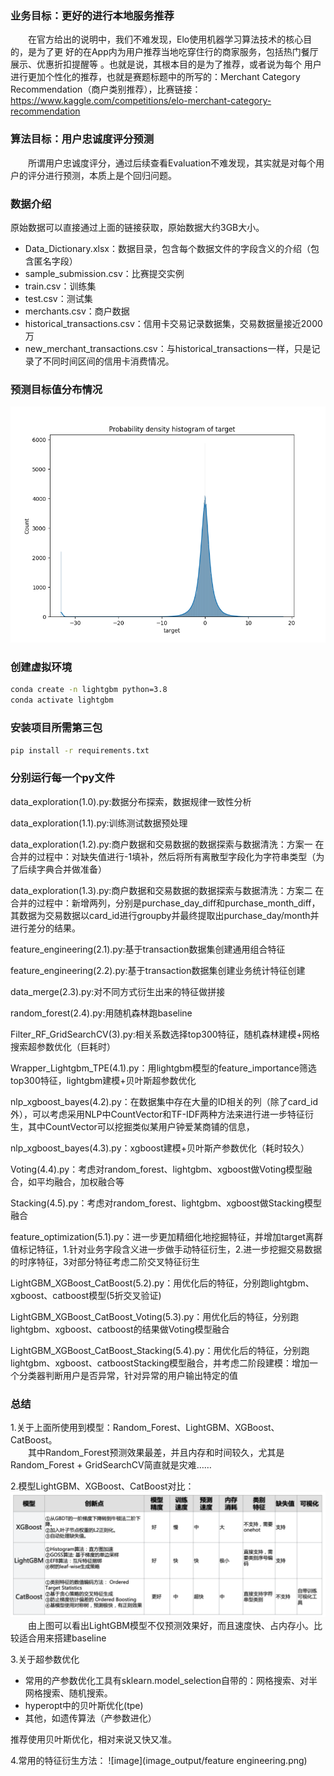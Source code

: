 ### 业务目标：更好的进行本地服务推荐
  在官方给出的说明中，我们不难发现，Elo使用机器学习算法技术的核心目的，是为了更
好的在App内为用户推荐当地吃穿住行的商家服务，包括热门餐厅展示、优惠折扣提醒等 。也就是说，其根本目的是为了推荐，或者说为每个
用户进行更加个性化的推荐，也就是赛题标题中的所写的：Merchant Category
Recommendation（商户类别推荐），比赛链接：https://www.kaggle.com/competitions/elo-merchant-category-recommendation

### 算法目标：用户忠诚度评分预测
  所谓用户忠诚度评分，通过后续查看Evaluation不难发现，其实就是对每个用户的评分进行预测，本质上是个回归问题。


### 数据介绍
原始数据可以直接通过上面的链接获取，原始数据大约3GB大小。
- Data_Dictionary.xlsx：数据目录，包含每个数据文件的字段含义的介绍（包含匿名字段）<br />
- sample_submission.csv：比赛提交实例<br />
- train.csv：训练集<br />
- test.csv：测试集<br />
- merchants.csv：商户数据<br />
- historical_transactions.csv：信用卡交易记录数据集，交易数据量接近2000万<br />
- new_merchant_transactions.csv：与historical_transactions一样，只是记录了不同时间区间的信用卡消费情况。<br />


### 预测目标值分布情况
![image](image_output/histplot_target.png)


### 创建虚拟环境
```bash
conda create -n lightgbm python=3.8
conda activate lightgbm
```

### 安装项目所需第三包
```bash
pip install -r requirements.txt
```

### 分别运行每一个py文件
data_exploration(1.0).py:数据分布探索，数据规律一致性分析<br />

data_exploration(1.1).py:训练测试数据预处理<br />

data_exploration(1.2).py:商户数据和交易数据的数据探索与数据清洗：方案一 在合并的过程中：对缺失值进行-1填补，然后将所有离散型字段化为字符串类型（为了后续字典合并做准备）<br />

data_exploration(1.3).py:商户数据和交易数据的数据探索与数据清洗：方案二 在合并的过程中：新增两列，分别是purchase_day_diff和purchase_month_diff，其数据为交易数据以card_id进行groupby并最终提取出purchase_day/month并进行差分的结果。<br />

feature_engineering(2.1).py:基于transaction数据集创建通用组合特征<br />

feature_engineering(2.2).py:基于transaction数据集创建业务统计特征创建<br />

data_merge(2.3).py:对不同方式衍生出来的特征做拼接<br />

random_forest(2.4).py:用随机森林跑baseline<br />

Filter_RF_GridSearchCV(3).py:相关系数选择top300特征，随机森林建模+网格搜索超参数优化（巨耗时）

Wrapper_Lightgbm_TPE(4.1).py：用lightgbm模型的feature_importance筛选top300特征，lightgbm建模+贝叶斯超参数优化

nlp_xgboost_bayes(4.2).py：在数据集中存在大量的ID相关的列（除了card_id外），可以考虑采用NLP中CountVector和TF-IDF两种方法来进行进一步特征衍生，其中CountVector可以挖掘类似某用户钟爱某商铺的信息，

nlp_xgboost_bayes(4.3).py：xgboost建模+贝叶斯产参数优化（耗时较久）

Voting(4.4).py：考虑对random_forest、lightgbm、xgboost做Voting模型融合，如平均融合，加权融合等

Stacking(4.5).py：考虑对random_forest、lightgbm、xgboost做Stacking模型融合

feature_optimization(5.1).py：进一步更加精细化地挖掘特征，并增加target离群值标记特征，1.针对业务字段含义进一步做手动特征衍生，2.进一步挖掘交易数据的时序特征，3对部分特征考虑二阶交叉特征衍生

LightGBM_XGBoost_CatBoost(5.2).py：用优化后的特征，分别跑lightgbm、xgboost、catboost模型(5折交叉验证)

LightGBM_XGBoost_CatBoost_Voting(5.3).py：用优化后的特征，分别跑lightgbm、xgboost、catboost的结果做Voting模型融合

LightGBM_XGBoost_CatBoost_Stacking(5.4).py：用优化后的特征，分别跑lightgbm、xgboost、catboostStacking模型融合，并考虑二阶段建模：增加一个分类器判断用户是否异常，针对异常的用户输出特定的值

### 总结
1.关于上面所使用到模型：Random_Forest、LightGBM、XGBoost、CatBoost。<br />
  其中Random_Forest预测效果最差，并且内存和时间较久，尤其是Random_Forest + GridSearchCV简直就是灾难……

2.模型LightGBM、XGBoost、CatBoost对比：
![image](image_output/Lightgbm_Xgboost_Catboost.png)
  由上图可以看出LightGBM模型不仅预测效果好，而且速度快、占内存小。比较适合用来搭建baseline

3.关于超参数优化
- 常用的产参数优化工具有sklearn.model_selection自带的：网格搜索、对半网格搜索、随机搜索。
- hyperopt中的贝叶斯优化(tpe)
- 其他，如遗传算法（产参数进化） 

推荐使用贝叶斯优化，相对来说又快又准。

4.常用的特征衍生方法：
![image](image_output/feature engineering.png)




